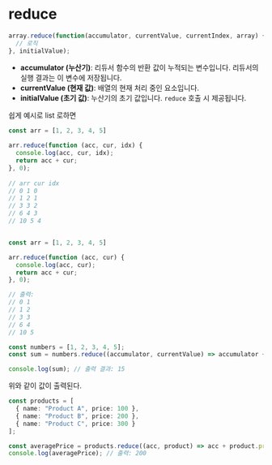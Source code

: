 # reduce

```typescript
array.reduce(function(accumulator, currentValue, currentIndex, array) {
  // 로직
}, initialValue);

```

* **accumulator (누산기)**: 리듀서 함수의 반환 값이 누적되는 변수입니다. 리듀서의 실행 결과는 이 변수에 저장됩니다.
* **currentValue (현재 값)**: 배열의 현재 처리 중인 요소입니다.
* **initialValue (초기 값)**: 누산기의 초기 값입니다. `reduce` 호출 시 제공됩니다.

쉽게 예시로 list 로하면&#x20;

```javascript
const arr = [1, 2, 3, 4, 5]
  
arr.reduce(function (acc, cur, idx) {
  console.log(acc, cur, idx);
  return acc + cur;
}, 0);
 
// arr cur idx
// 0 1 0
// 1 2 1
// 3 3 2
// 6 4 3
// 10 5 4


const arr = [1, 2, 3, 4, 5]

arr.reduce(function (acc, cur) {
  console.log(acc, cur);
  return acc + cur;
}, 0);

// 출력:
// 0 1
// 1 2
// 3 3
// 6 4
// 10 5

const numbers = [1, 2, 3, 4, 5];
const sum = numbers.reduce((accumulator, currentValue) => accumulator + currentValue, 0);

console.log(sum); // 출력 결과: 15
```

위와 같이 값이 출력된다.

```typescript
const products = [
  { name: "Product A", price: 100 },
  { name: "Product B", price: 200 },
  { name: "Product C", price: 300 }
];

const averagePrice = products.reduce((acc, product) => acc + product.price, 0) / products.length;
console.log(averagePrice); // 출력: 200

```

